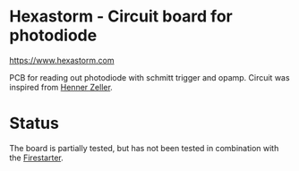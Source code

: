 Hexastorm - Circuit board for photodiode
========================================

https://www.hexastorm.com

PCB for reading out photodiode with schmitt trigger and opamp.
Circuit was inspired from [Henner Zeller](https://github/hzeller/ldgraphy/tree/master/pcb/cape).

# Status

The board is partially tested, but has not been tested in combination with the [Firestarter](https://github.com/hstarmans/firestarter).

